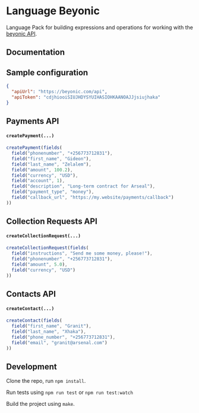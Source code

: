 Language Beyonic
================

Language Pack for building expressions and operations for working with
the [beyonic API](http://apidocs.beyonic.com/).

Documentation
-------------

## Sample configuration

```json
{
  "apiUrl": "https://beyonic.com/api",
  "apiToken": "cdjhiooiSIUJHDYSYUIHASIOHKAANOAJJjsiujhaka"
}
```

## Payments API

#### `createPayment(...)`
```js
createPayment(fields(
  field("phonenumber", "+256773712831"),
  field("first_name", "Gideon"),
  field("last_name", "Zelalem"),
  field("amount", 100.2),
  field("currency", "USD"),
  field("account", 1),
  field("description", "Long-term contract for Arseal"),
  field("payment_type", "money"),
  field("callback_url", "https://my.website/payments/callback")
))
```

## Collection Requests API

#### `createCollectionRequest(...)`
```js
createCollectionRequest(fields(
  field("instructions", "Send me some money, please!"),
  field("phonenumber", "+256773712831"),
  field("amount", 5.0),
  field("currency", "USD")
))
```

## Contacts API

#### `createContact(...)`
```js
createContact(fields(
  field("first_name", "Granit"),
  field("last_name", "Xhaka"),
  field("phone_number", "+256773712831"),
  field("email", "granit@arsenal.com")
))
```

Development
-----------

Clone the repo, run `npm install`.

Run tests using `npm run test` or `npm run test:watch`

Build the project using `make`.
